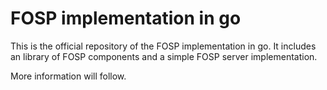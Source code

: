 # FOSP implementation in go

This is the official repository of the FOSP implementation in go.
It includes an library of FOSP components and a simple FOSP server implementation.

More information will follow.
